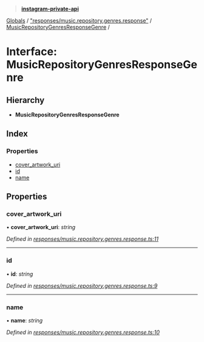 > **[instagram-private-api](../README.md)**

[Globals](../README.md) / ["responses/music.repository.genres.response"](../modules/_responses_music_repository_genres_response_.md) / [MusicRepositoryGenresResponseGenre](_responses_music_repository_genres_response_.musicrepositorygenresresponsegenre.md) /

# Interface: MusicRepositoryGenresResponseGenre

## Hierarchy

* **MusicRepositoryGenresResponseGenre**

## Index

### Properties

* [cover_artwork_uri](_responses_music_repository_genres_response_.musicrepositorygenresresponsegenre.md#cover_artwork_uri)
* [id](_responses_music_repository_genres_response_.musicrepositorygenresresponsegenre.md#id)
* [name](_responses_music_repository_genres_response_.musicrepositorygenresresponsegenre.md#name)

## Properties

###  cover_artwork_uri

• **cover_artwork_uri**: *string*

*Defined in [responses/music.repository.genres.response.ts:11](https://github.com/dilame/instagram-private-api/blob/e9c516c/src/responses/music.repository.genres.response.ts#L11)*

___

###  id

• **id**: *string*

*Defined in [responses/music.repository.genres.response.ts:9](https://github.com/dilame/instagram-private-api/blob/e9c516c/src/responses/music.repository.genres.response.ts#L9)*

___

###  name

• **name**: *string*

*Defined in [responses/music.repository.genres.response.ts:10](https://github.com/dilame/instagram-private-api/blob/e9c516c/src/responses/music.repository.genres.response.ts#L10)*